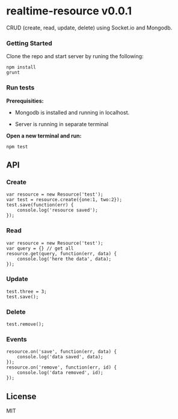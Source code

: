 # realtime-resource v0.0.1 #

CRUD (create, read, update, delete) using Socket.io and Mongodb.

### Getting Started ###

Clone the repo and start server by runing the following:

```
npm install
grunt
```

### Run tests ###

**Prerequisities:** 

* Mongodb is installed and running in localhost.

* Server is running in separate terminal

**Open a new terminal and run:**

```
npm test
```

## API ##

### Create ###

```
var resource = new Resource('test');
var test = resource.create({one:1, two:2});
test.save(function(err) {
    console.log('resource saved');
});
```

### Read ###

```
var resource = new Resource('test');
var query = {} // get all
resource.get(query, function(err, data) {
    console.log('here the data', data);
});
```

### Update ###

```
test.three = 3;
test.save();
```

### Delete ###

```
test.remove();
```

### Events ###

```
resource.on('save', function(err, data) {
    console.log('data saved', data);
});
resource.on('remove', function(err, id) {
    console.log('data removed', id);
});
```

## License ##

MIT
